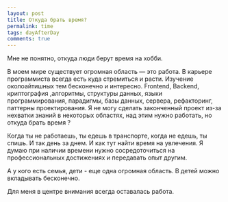 ```yaml
--- 
layout: post 
title: Откуда брать время?
permalink: time
tags: dayAfterDay
comments: true
--- 
```


Мне не понятно, откуда люди берут время на хобби.

В моем мире существует огромная область — это работа.
В карьере программиста всегда есть куда стремиться и расти. Изучение околоайтишных тем бесконечно и интересно. 
Frontend, Backend, криптография ,алгоритмы, структуры данных, языки программирования, парадигмы, базы данных, сервера, рефакторинг, паттерны проектирования. 
Я не могу сделать законченный проект из-за нехватки знаний в некоторых областях, над этим нужно работать, но откуда брать время ?

Когда ты не работаешь, ты едешь в транспорте, когда не едешь, ты спишь. И так день за днем. И как тут найти время на увлечения.
Я думаю при наличии времени нужно сосредоточиться на профессиональных достижениях и передавать опыт другим.

А у кого есть семья, дети - еще одна огромная область. В детей можно вкладывать бесконечно.

Для меня в центре внимания всегда оставалась работа.


